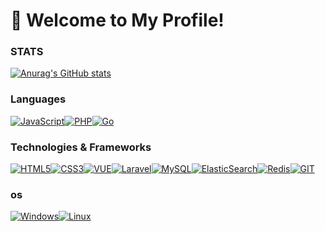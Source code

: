 # 👋 Welcome to My Profile!

### STATS

[![Anurag's GitHub stats](https://github-readme-stats.vercel.app/api?username=zfx1031&count_private=true&show_icons=true)](https://github.com/anuraghazra/github-readme-stats)

### Languages

[![JavaScript](https://img.shields.io/badge/javascript-black?style=for-the-badge&logo=javascript)](https://github.com/zfx1031)[![PHP](https://img.shields.io/badge/PHP-black?style=for-the-badge&logo=php)](https://github.com/zfx1031)[![Go](https://img.shields.io/badge/go-black?style=for-the-badge&logo=go)](https://github.com/zfx1031)

### Technologies & Frameworks

[![HTML5](https://img.shields.io/badge/html5-black?style=for-the-badge&logo=html5)](https://github.com/zfx1031)[![CSS3](https://img.shields.io/badge/CSS3-black?style=for-the-badge&logo=css3)](https://github.com/zfx1031)[![VUE](https://img.shields.io/badge/vue-black?style=for-the-badge&logo=vue.js)](https://github.com/zfx1031)[![Laravel](https://img.shields.io/badge/laravel-black?style=for-the-badge&logo=laravel)](https://github.com/zfx1031)[![MySQL](https://img.shields.io/badge/sql-black?style=for-the-badge&logo=mysql)](https://github.com/zfx1031)[![ElasticSearch](https://img.shields.io/badge/elasticsearch-black?style=for-the-badge&logo=elastic)](https://github.com/zfx1031)[![Redis](https://img.shields.io/badge/redis-black?style=for-the-badge&logo=redis)](https://github.com/zfx1031)[![GIT](https://img.shields.io/badge/git-black?style=for-the-badge&logo=Git)](https://github.com/zfx1031)

### os

[![Windows](https://img.shields.io/badge/windows-black?style=for-the-badge&logo=windows)](https://github.com/zfx1031)[![Linux](https://img.shields.io/badge/linux-black?style=for-the-badge&logo=linux)](https://github.com/zfx1031)

